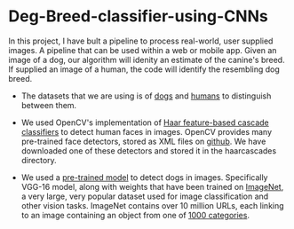# Deg-Breed-classifier-using-CNNs
In this project, I have bult a pipeline to process real-world, user supplied images. A pipeline that can be used within a web or mobile app. Given an image of a dog, our algorithm will idenity an estimate of the canine's breed. If supplied an image of a human, the code will identify the resembling dog breed.

- The datasets that we are using is of [dogs](https://s3-us-west-1.amazonaws.com/udacity-aind/dog-project/dogImages.zip) and [humans](https://s3-us-west-1.amazonaws.com/udacity-aind/dog-project/lfw.zip) to distinguish between them.

- We used OpenCV's implementation of [Haar feature-based cascade classifiers](http://docs.opencv.org/trunk/d7/d8b/tutorial_py_face_detection.html) to detect human faces in images. OpenCV provides many pre-trained face detectors, stored as XML files on [github](https://github.com/opencv/opencv/tree/master/data/haarcascades). We have downloaded one of these detectors and stored it in the haarcascades directory.

- We used a [pre-trained model](http://pytorch.org/docs/master/torchvision/models.html) to detect dogs in images. Specifically VGG-16 model, along with weights that have been trained on [ImageNet](http://www.image-net.org/), a very large, very popular dataset used for image classification and other vision tasks. ImageNet contains over 10 million URLs, each linking to an image containing an object from one of [1000 categories](https://gist.github.com/yrevar/942d3a0ac09ec9e5eb3a).


